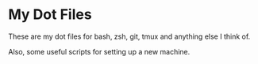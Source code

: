 # My Dot Files

These are my dot files for bash, zsh, git, tmux and anything else I think of.

Also, some useful scripts for setting up a new machine.

